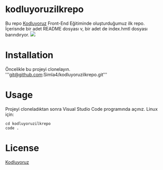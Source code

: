 # kodluyoruzilkrepo
Bu repo [Kodluyoruz](https://www.kodluyoruz.org/) Front-End Eğitiminde oluşturduğumuz ilk repo. İçerisnde bir adet README dosyası v, bir adet de index.hmtl dosyası barındıryor.
![](https://www.patika.dev/egitimler/frontend-web-development-patikasi/git/odev1/github.png)

# Installation
Öncelikle bu projeyi clonelayın.
'''git@github.com:Simla4/kodluyoruzilkrepo.git'''
# Usage
Projeyi cloneladıktan sonra Visual Studio Code programında açınız.
Linux için:
```
cd kodluyoruzilkrepo
code .
```
# License
 [Kodluyoruz](https://choosealicense.com/licenses/mit/)